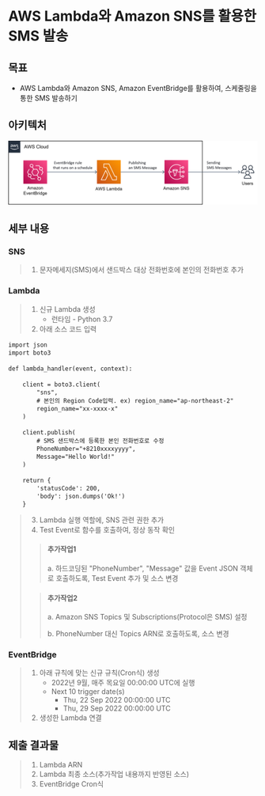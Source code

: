 # AWS Lambda와 Amazon SNS를 활용한 SMS 발송

## 목표
* AWS Lambda와 Amazon SNS, Amazon EventBridge를 활용하여, 스케줄링을 통한 SMS 발송하기

## 아키텍처
![sending-sms](./sending-sms.png)

## 세부 내용
### SNS
> 1. 문자메세지(SMS)에서 샌드박스 대상 전화번호에 본인의 전화번호 추가

### Lambda
> 1. 신규 Lambda 생성
>     * 런타임 - Python 3.7 
> 2. 아래 소스 코드 입력
```
import json
import boto3

def lambda_handler(event, context):

    client = boto3.client(
        "sns",
        # 본인의 Region Code입력. ex) region_name="ap-northeast-2"
    	region_name="xx-xxxx-x"
    )
    
    client.publish(
		# SMS 샌드박스에 등록한 본인 전화번호로 수정
        PhoneNumber="+8210xxxxyyyy",
        Message="Hello World!"
    )

    return {
        'statusCode': 200,
        'body': json.dumps('Ok!')
    }
```
> 3. Lambda 실행 역할에, SNS 관련 권한 추가
> 4. Test Event로 함수를 호출하여, 정상 동작 확인
>
> > #### 추가작업1
> > 
> > a. 하드코딩된 "PhoneNumber", "Message" 값을 Event JSON 객체로 호출하도록, Test Event 추가 및 소스 변경
>
> > #### 추가작업2
> > 
> > a. Amazon SNS Topics 및 Subscriptions(Protocol은 SMS) 설정
> > 
> > b. PhoneNumber 대신 Topics ARN로 호출하도록, 소스 변경

### EventBridge
> 1. 아래 규칙에 맞는 신규 규칙(Cron식) 생성
>     * 2022년 9월, 매주 목요일 00:00:00 UTC에 실행
>     * Next 10 trigger date(s)
>         * Thu, 22 Sep 2022 00:00:00 UTC 
>         * Thu, 29 Sep 2022 00:00:00 UTC 
> 2. 생성한 Lambda 연결

## 제출 결과물
> 1. Lambda ARN	
> 2. Lambda 최종 소스(추가작업 내용까지 반영된 소스)
> 3. EventBridge Cron식
